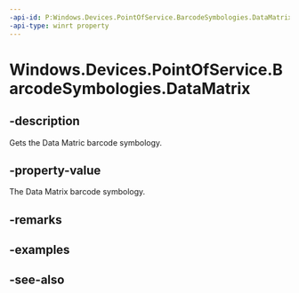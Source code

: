 ```yaml
---
-api-id: P:Windows.Devices.PointOfService.BarcodeSymbologies.DataMatrix
-api-type: winrt property
---
```


<!-- Property syntax
public uint DataMatrix { get; }
-->

# Windows.Devices.PointOfService.BarcodeSymbologies.DataMatrix

## -description
Gets the Data Matric barcode symbology.

## -property-value
The Data Matrix barcode symbology.

## -remarks

## -examples

## -see-also
